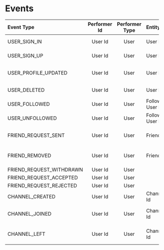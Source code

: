 # Events

| Event Type               | Performer Id | Performer Type | Entity Id        | Entity Type | Reference Id | Reference Type |  Timestamp   |        Metadata        |
| :----------------------- | :----------: | :------------: | :--------------- | :---------: | :----------: | :------------: | :----------: | :--------------------: |
| USER_SIGN_IN             |   User Id    |      User      | User Id          |    User     |     null     |      null      | Current Time |      User Details      |
| USER_SIGN_UP             |   User Id    |      User      | User Id          |    User     |     null     |      null      |  Created At  |      User Details      |
| USER_PROFILE_UPDATED     |   User Id    |      User      | User Id          |    User     |     null     |      null      |  Updated At  |  Updated User Details  |
| USER_DELETED             |   User Id    |      User      | User Id          |    User     |     null     |      null      | Current Time |      User Details      |
| USER_FOLLOWED            |   User Id    |      User      | Followed User Id |    User     |     null     |      null      |  Created At  |     Friend Details     |
| USER_UNFOLLOWED          |   User Id    |      User      | Followed User Id |    User     |     null     |      null      | Current Time |     Friend Details     |
| FRIEND_REQUEST_SENT      |   User Id    |      User      | Friend Id        |    User     |     null     |      null      |  Created At  | Friend Request Details |
| FRIEND_REMOVED           |   User Id    |      User      | Friend Id        |    User     |     null     |      null      | Current Time | Friend Request Details |
| FRIEND_REQUEST_WITHDRAWN |   User Id    |      User      |                  |
| FRIEND_REQUEST_ACCEPTED  |   User Id    |      User      |                  |
| FRIEND_REQUEST_REJECTED  |   User Id    |      User      |                  |
| CHANNEL_CREATED          |   User Id    |      User      | Channel Id       |   Channel   |     null     |      null      |  Created At  |    Channel Details     |
| CHANNEL_JOINED           |   User Id    |      User      | Channel Id       |   Channel   |     null     |      null      |  Created At  | Channel Member Details |
| CHANNEL_LEFT             |   User Id    |      User      | Channel Id       |   Channel   |     null     |      null      | Current Time | Channel Member Details |
